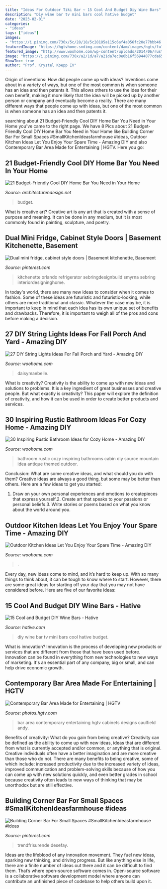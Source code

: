```yaml
---
title: "Ideas For Outdoor Tiki Bar ~ 15 Cool And Budget Diy Wine Bars"
description: "Diy wine bar tv mini bars cool hative budget"
date: "2023-02-01"
categories:
- "ideas"
tags: ["ideas"]
images:
- "https://i.pinimg.com/736x/5c/28/18/5c28185a115c6af4a056fc20e77bbb46.jpg"
featuredImage: "https://hgtvhome.sndimg.com/content/dam/images/hgtv/fullset/2015/9/17/0/Slifer-Designs_Boston-Brownstone_14.jpg.rend.hgtvcom.966.1449.suffix/1442509027308.jpeg"
featured_image: "http://www.woohome.com/wp-content/uploads/2014/06/rustic-bathroom-ideas-4.jpg"
image: "https://i.pinimg.com/736x/a2/1d/a7/a21da7ec0e0b16f56944077cda65820a.jpg"
ShowToc: true
author: "Prof. Krystel Koepp IV"
---
```



Origin of inventions: How did people come up with ideas?
Inventions come about in a variety of ways, but one of the most common is when someone has an idea and then patents it. This allows others to use the idea for their own benefit, making it more likely that the idea will be picked up by another person or company and eventually become a reality. There are many different ways that people come up with ideas, but one of the most common is when someone has an idea and then patents it.

	

		
searching about 21 Budget-Friendly Cool DIY Home Bar You Need in Your Home you've came to the right page. We have 8 Pics about 21 Budget-Friendly Cool DIY Home Bar You Need in Your Home like Building Corner Bar For Small Spaces #SmallKitchenIdeasfarmhouse #ideas, Outdoor Kitchen Ideas Let You Enjoy Your Spare Time - Amazing DIY and also Contemporary Bar Area Made for Entertaining | HGTV. Here you go:
		
    
## 21 Budget-Friendly Cool DIY Home Bar You Need In Your Home

<img loading=lazy src="https://cdn.architecturendesign.net/wp-content/uploads/2015/04/AD-DIY-Home-Bar-6.jpg" onerror="this.onerror=null;this.src='https://tse3.mm.bing.net/th?id=OIP.bGJ3_jaWKBVH1ZISDE3eVAHaOh&amp;pid=15.1';" alt="21 Budget-Friendly Cool DIY Home Bar You Need in Your Home">

_Source: architecturendesign.net_

>budget. 

	

What is creative art?
Creative art is any art that is created with a sense of purpose and meaning. It can be done in any medium, but it is most commonly found in painting, sculpture, and poetry.

    
## Dual Mini Fridge, Cabinet Style Doors | Basement Kitchenette, Basement

<img loading=lazy src="https://i.pinimg.com/736x/5c/28/18/5c28185a115c6af4a056fc20e77bbb46.jpg" onerror="this.onerror=null;this.src='https://tse2.mm.bing.net/th?id=OIP.oErdx6bXkkmGAYLdLlCSCQHaKk&amp;pid=15.1';" alt="Dual mini fridge, cabinet style doors | Basement kitchenette, Basement">

_Source: pinterest.com_

>kitchenette orlando refrigerator sebringdesignbuild smyrna sebring interiordesigninghome. 

	

In today's world, there are many new ideas to consider when it comes to fashion. Some of these ideas are futuristic and futuristic-looking, while others are more traditional and classic. Whatever the case may be, it is important to keep in mind that each idea has its own unique set of benefits and drawbacks. Therefore, it is important to weigh all of the pros and cons before making a decision.

    
## 27 DIY String Lights Ideas For Fall Porch And Yard - Amazing DIY

<img loading=lazy src="https://www.woohome.com/wp-content/uploads/2017/09/string-lighting-ideas-for-Fall-yard-and-garden-27.jpg" onerror="this.onerror=null;this.src='https://tse3.mm.bing.net/th?id=OIP.sMz0zKXHivAfHlUNiVWvSwHaLG&amp;pid=15.1';" alt="27 DIY String Lights Ideas For Fall Porch and Yard - Amazing DIY">

_Source: woohome.com_

>daisymaebelle. 

	

What is creativity?
Creativity is the ability to come up with new ideas and solutions to problems. It is a key ingredient of great businesses and creative people. But what exactly is creativity? This paper will explore the definition of creativity, and how it can be used in order to create better products and services.

    
## 30 Inspiring Rustic Bathroom Ideas For Cozy Home - Amazing DIY

<img loading=lazy src="http://www.woohome.com/wp-content/uploads/2014/06/rustic-bathroom-ideas-4.jpg" onerror="this.onerror=null;this.src='https://tse2.mm.bing.net/th?id=OIP.eMzLLdLVGOgMHDNyApZqxwHaJ4&amp;pid=15.1';" alt="30 Inspiring Rustic Bathroom Ideas for Cozy Home - Amazing DIY">

_Source: woohome.com_

>bathroom rustic cozy inspiring bathrooms cabin diy source mountain idea antique themed outdoor. 

	

Conclusion: What are some creative ideas, and what should you do with them?
Creative ideas are always a good thing, but some may be better than others. Here are a few ideas to get you started: 
1. Draw on your own personal experiences and emotions to createpieces that express yourself.2. Create art that speaks to your passions or personal beliefs.3. Write stories or poems based on what you know about the world around you.
    
## Outdoor Kitchen Ideas Let You Enjoy Your Spare Time - Amazing DIY

<img loading=lazy src="https://www.woohome.com/wp-content/uploads/2014/02/outdoor-kitchen-4.jpg" onerror="this.onerror=null;this.src='https://tse1.mm.bing.net/th?id=OIP.jcxSXCNgDdbCiHqAuxVTmAHaKe&amp;pid=15.1';" alt="Outdoor Kitchen Ideas Let You Enjoy Your Spare Time - Amazing DIY">

_Source: woohome.com_

>. 

	

Every day, new ideas come to mind, and it’s hard to keep up. With so many things to think about, it can be tough to know where to start. However, there are some great ideas for starting off your day that you may not have considered before. Here are five of our favorite ideas: 

    
## 15 Cool And Budget DIY Wine Bars - Hative

<img loading=lazy src="https://hative.com/wp-content/uploads/2015/05/diy-wine-bars/13-diy-wine-bars.jpg" onerror="this.onerror=null;this.src='https://tse4.mm.bing.net/th?id=OIP.6JKqMYsl9yvekFxztIbPoQHaLI&amp;pid=15.1';" alt="15 Cool and Budget DIY Wine Bars - Hative">

_Source: hative.com_

>diy wine bar tv mini bars cool hative budget. 

	

What is innovation?
Innovation is the process of developing new products or services that are different from those that have been used before. Innovation can be found in everything from new technologies to new ways of marketing. It's an essential part of any company, big or small, and can help drive economic growth.

    
## Contemporary Bar Area Made For Entertaining | HGTV

<img loading=lazy src="https://hgtvhome.sndimg.com/content/dam/images/hgtv/fullset/2015/9/17/0/Slifer-Designs_Boston-Brownstone_14.jpg.rend.hgtvcom.966.1449.suffix/1442509027308.jpeg" onerror="this.onerror=null;this.src='https://tse2.mm.bing.net/th?id=OIP.1FMmDIEgLEiBvYYSRPEoAgHaLG&amp;pid=15.1';" alt="Contemporary Bar Area Made for Entertaining | HGTV">

_Source: photos.hgtv.com_

>bar area contemporary entertaining hgtv cabinets designs caulfield andy. 

	

Benefits of creativity: What do you gain from being creative?
Creativity can be defined as the ability to come up with new ideas, ideas that are different from what is currently accepted and/or common, or anything that is original. Creative individuals often have a better imagination and are more creative than those who do not. There are many benefits to being creative, some of which include: increased productivity due to the increased variety of ideas, improved communication and problem-solving skills because of how you can come up with new solutions quickly, and even better grades in school because creativity often leads to new ways of thinking that may be unorthodox but are still effective.

    
## Building Corner Bar For Small Spaces #SmallKitchenIdeasfarmhouse #ideas

<img loading=lazy src="https://i.pinimg.com/736x/a2/1d/a7/a21da7ec0e0b16f56944077cda65820a.jpg" onerror="this.onerror=null;this.src='https://tse4.mm.bing.net/th?id=OIP.ZoAnKCqvILraT_L_-8BeTwHaNb&amp;pid=15.1';" alt="Building Corner Bar For Small Spaces #SmallKitchenIdeasfarmhouse #ideas">

_Source: pinterest.com_

>trendfrisurende desefay. 

	

Ideas are the lifeblood of any innovation movement. They fuel new ideas, sparking new thinking, and driving progress. But like anything else in life, there are a finite number of ideas out there and it can be difficult to find them. That’s where open-source software comes in. Open-source software is a collaborative software development model where anyone can contribute an unfinished piece of codebase to help others build upon it.

